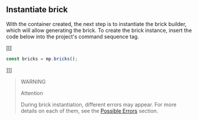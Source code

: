 ## Instantiate brick

With the container created, the next step is to instantiate the brick builder, which will allow generating the brick. To create the brick instance, insert the code below into the project's command sequence tag.


[[[
```javascript
const bricks = mp.bricks();
```
]]]


> WARNING
>
> Attention
>
> During brick instantiation, different errors may appear. For more details on each of them, see the [Possible Errors](/developers/en/docs/checkout-bricks/additional-content/possible-errors) section.
